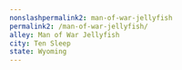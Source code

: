 ```yaml
---
﻿nonslashpermalink2: man-of-war-jellyfish
permalink2: /man-of-war-jellyfish/
alley: Man of War Jellyfish
city: Ten Sleep
state: Wyoming
---
```

